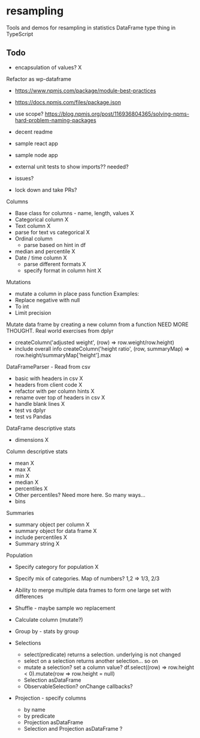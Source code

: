 # resampling

Tools and demos for resampling in statistics
DataFrame type thing in TypeScript

## Todo

- encapsulation of values? X

Refactor as wp-dataframe

- https://www.npmjs.com/package/module-best-practices
- https://docs.npmjs.com/files/package.json
- use scope? https://blog.npmjs.org/post/116936804365/solving-npms-hard-problem-naming-packages

- decent readme
- sample react app
- sample node app
- external unit tests to show imports?? needed?
- issues?
- lock down and take PRs?

Columns

- Base class for columns - name, length, values X
- Categorical column X
- Text column X
- parse for text vs categorical X
- Ordinal column
  - parse based on hint in df
- median and percentile X
- Date / time column X
  - parse different formats X
  - specify format in column hint X

Mutations

- mutate a column in place pass function Examples:
- Replace negative with null
- To int
- Limit precision

Mutate data frame by creating a new column from a function NEED MORE THOUGHT. Real world exercises from dplyr

- createColumn('adjusted weight', (row) => row.weight/row.height)
- include overall info createColumn('height ratio', (row, summaryMap) => row.height/summaryMap['height'].max

DataFrameParser - Read from csv

- basic with headers in csv X
- headers from client code X
- refactor with per column hints X
- rename over top of headers in csv X
- handle blank lines X
- test vs dplyr
- test vs Pandas

DataFrame descriptive stats

- dimensions X

Column descriptive stats

- mean X
- max X
- min X
- median X
- percentiles X
- Other percentiles? Need more here. So many ways...
- bins

Summaries

- summary object per column X
- summary object for data frame X
- include percentiles X
- Summary string X

Population

- Specify category for population X
- Specify mix of categories. Map of numbers? 1,2 => 1/3, 2/3
- Ability to merge multiple data frames to form one large set with differences
- Shuffle - maybe sample wo replacement
- Calculate column (mutate?)
- Group by - stats by group

- Selections
  - select(predicate) returns a selection. underlying is not changed
  - select on a selection returns another selection... so on
  - mutate a selection? set a column value?
    df.select((row) => row.height < 0).mutate(row => row.height = null)
  - Selection asDataFrame
  - ObservableSelection? onChange callbacks?
- Projection - specify columns
  - by name
  - by predicate
  - Projection asDataFrame
  - Selection and Projection asDataFrame ?
